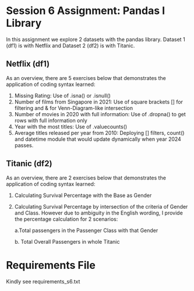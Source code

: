 # Session 6 Assignment: Pandas I Library

In this assignment we explore 2 datasets with the pandas library. Dataset 1 (df1) is with Netflix and Dataset 2 (df2) is with Titanic.

## Netflix (df1)
As an overview, there are 5 exercises below that demonstrates the application of coding syntax learned:
1. Missing Rating: Use of .isna() or .isnull()
2. Number of films from Singapore in 2021: Use of square brackets [] for filtering and & for Venn-Diagram-like intersection
3. Number of movies in 2020 with full information: Use of .dropna() to get rows with full information only
4. Year with the most titles: Use of .valuecounts()
5. Average titles released per year from 2010: Deploying [] filters, count() and datetime module that would update dynamically when year 2024 passes.

## Titanic (df2)
As an overview, there are 2 exercises below that demonstrates the application of coding syntax learned:
1. Calculating Survival Percentage with the Base as Gender
2. Calculating Survival Percentage by intersection of the criteria of Gender and Class. However due to ambiguity in the English wording, I provide the percentage calculation for 2 scenarios:

   a.Total passengers in the Passenger Class with that Gender
   
   b. Total Overall Passengers in whole Titanic

# Requirements File
Kindly see requirements_s6.txt
